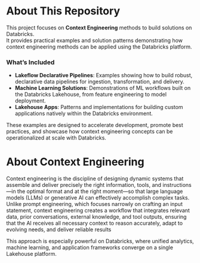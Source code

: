 # About This Repository
This project focuses on **Context Engineering** methods to build solutions on Databricks.  
It provides practical examples and solution patterns demonstrating how context engineering methods can be applied using the Databricks platform.

### What’s Included
- **Lakeflow Declarative Pipelines**: Examples showing how to build robust, declarative data pipelines for ingestion, transformation, and delivery.
- **Machine Learning Solutions**: Demonstrations of ML workflows built on the Databricks Lakehouse, from feature engineering to model deployment.
- **Lakehouse Apps**: Patterns and implementations for building custom applications natively within the Databricks environment.

These examples are designed to accelerate development, promote best practices, and showcase how context engineering concepts can be operationalized at scale with Databricks.



# About Context Engineering

Context engineering is the discipline of designing dynamic systems that assemble and deliver precisely the right information, tools, and instructions—in the optimal format and at the right moment—so that large language models (LLMs) or generative AI can effectively accomplish complex tasks. Unlike prompt engineering, which focuses narrowly on crafting an input statement, context engineering creates a workflow that integrates relevant data, prior conversations, external knowledge, and tool outputs, ensuring that the AI receives all necessary context to reason accurately, adapt to evolving needs, and deliver reliable results

This approach is especially powerful on Databricks, where unified analytics, machine learning, and application frameworks converge on a single Lakehouse platform.